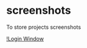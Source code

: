 # screenshots
To store projects screenshots

[!Login Window](https://www.wikitechy.com/technology/wp-content/uploads/2017/04/Reverse-Image-Search-Engines-Apps-And-Its-Uses-2016.jpg)
